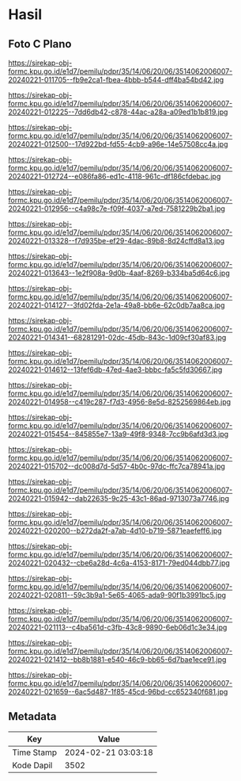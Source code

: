 # Hasil

## Foto C Plano

https://sirekap-obj-formc.kpu.go.id/e1d7/pemilu/pdpr/35/14/06/20/06/3514062006007-20240221-011705--fb9e2ca1-fbea-4bbb-b544-dff4ba54bd42.jpg

https://sirekap-obj-formc.kpu.go.id/e1d7/pemilu/pdpr/35/14/06/20/06/3514062006007-20240221-012225--7dd6db42-c878-44ac-a28a-a09ed1b1b819.jpg

https://sirekap-obj-formc.kpu.go.id/e1d7/pemilu/pdpr/35/14/06/20/06/3514062006007-20240221-012500--17d922bd-fd55-4cb9-a96e-14e57508cc4a.jpg

https://sirekap-obj-formc.kpu.go.id/e1d7/pemilu/pdpr/35/14/06/20/06/3514062006007-20240221-012724--e086fa86-ed1c-4118-961c-df186cfdebac.jpg

https://sirekap-obj-formc.kpu.go.id/e1d7/pemilu/pdpr/35/14/06/20/06/3514062006007-20240221-012956--c4a98c7e-f09f-4037-a7ed-7581229b2ba1.jpg

https://sirekap-obj-formc.kpu.go.id/e1d7/pemilu/pdpr/35/14/06/20/06/3514062006007-20240221-013328--f7d935be-ef29-4dac-89b8-8d24cffd8a13.jpg

https://sirekap-obj-formc.kpu.go.id/e1d7/pemilu/pdpr/35/14/06/20/06/3514062006007-20240221-013643--1e2f908a-9d0b-4aaf-8269-b334ba5d64c6.jpg

https://sirekap-obj-formc.kpu.go.id/e1d7/pemilu/pdpr/35/14/06/20/06/3514062006007-20240221-014127--3fd02fda-2e1a-49a8-bb6e-62c0db7aa8ca.jpg

https://sirekap-obj-formc.kpu.go.id/e1d7/pemilu/pdpr/35/14/06/20/06/3514062006007-20240221-014341--68281291-02dc-45db-843c-1d09cf30af83.jpg

https://sirekap-obj-formc.kpu.go.id/e1d7/pemilu/pdpr/35/14/06/20/06/3514062006007-20240221-014612--13fef6db-47ed-4ae3-bbbc-fa5c5fd30667.jpg

https://sirekap-obj-formc.kpu.go.id/e1d7/pemilu/pdpr/35/14/06/20/06/3514062006007-20240221-014958--c419c287-f7d3-4956-8e5d-8252569864eb.jpg

https://sirekap-obj-formc.kpu.go.id/e1d7/pemilu/pdpr/35/14/06/20/06/3514062006007-20240221-015454--845855e7-13a9-49f8-9348-7cc9b6afd3d3.jpg

https://sirekap-obj-formc.kpu.go.id/e1d7/pemilu/pdpr/35/14/06/20/06/3514062006007-20240221-015702--dc008d7d-5d57-4b0c-97dc-ffc7ca78941a.jpg

https://sirekap-obj-formc.kpu.go.id/e1d7/pemilu/pdpr/35/14/06/20/06/3514062006007-20240221-015942--dab22635-9c25-43c1-86ad-9713073a7746.jpg

https://sirekap-obj-formc.kpu.go.id/e1d7/pemilu/pdpr/35/14/06/20/06/3514062006007-20240221-020200--b272da2f-a7ab-4d10-b719-5871eaefeff6.jpg

https://sirekap-obj-formc.kpu.go.id/e1d7/pemilu/pdpr/35/14/06/20/06/3514062006007-20240221-020432--cbe6a28d-4c6a-4153-8171-79ed044dbb77.jpg

https://sirekap-obj-formc.kpu.go.id/e1d7/pemilu/pdpr/35/14/06/20/06/3514062006007-20240221-020811--59c3b9a1-5e65-4065-ada9-90f1b3991bc5.jpg

https://sirekap-obj-formc.kpu.go.id/e1d7/pemilu/pdpr/35/14/06/20/06/3514062006007-20240221-021113--c4ba561d-c3fb-43c8-9890-6eb06d1c3e34.jpg

https://sirekap-obj-formc.kpu.go.id/e1d7/pemilu/pdpr/35/14/06/20/06/3514062006007-20240221-021412--bb8b1881-e540-46c9-bb65-6d7bae1ece91.jpg

https://sirekap-obj-formc.kpu.go.id/e1d7/pemilu/pdpr/35/14/06/20/06/3514062006007-20240221-021659--6ac5d487-1f85-45cd-96bd-cc652340f681.jpg


## Metadata

| Key        | Value               |
| ---------- | ------------------- |
| Time Stamp | 2024-02-21 03:03:18 |
| Kode Dapil | 3502                |




